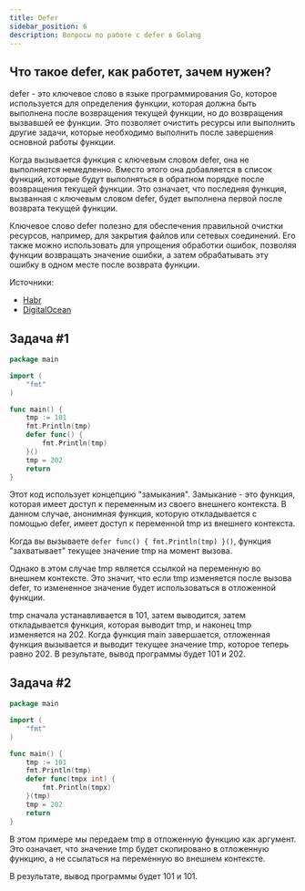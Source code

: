 ```yaml
---
title: Defer
sidebar_position: 6
description: Вопросы по работе с defer в Golang
---
```


## Что такое defer, как работет, зачем нужен?

defer - это ключевое слово в языке программирования Go, которое используется для определения функции, которая должна быть выполнена после возвращения текущей функции, но до возвращения вызвавшей ее функции. Это позволяет очистить ресурсы или выполнить другие задачи, которые необходимо выполнить после завершения основной работы функции.

Когда вызывается функция с ключевым словом defer, она не выполняется немедленно. Вместо этого она добавляется в список функций, которые будут выполняться в обратном порядке после возвращения текущей функции. Это означает, что последняя функция, вызванная с ключевым словом defer, будет выполнена первой после возврата текущей функции.

Ключевое слово defer полезно для обеспечения правильной очистки ресурсов, например, для закрытия файлов или сетевых соединений. Его также можно использовать для упрощения обработки ошибок, позволяя функции возвращать значение ошибки, а затем обрабатывать эту ошибку в одном месте после возврата функции.

Источники: 
 - [Habr](https://habr.com/ru/articles/492948/)
 - [DigitalOcean](https://www.digitalocean.com/community/tutorials/understanding-defer-in-go-ru)

## Задача #1

```go title="main.go"
package main

import (
	"fmt"
)

func main() {
	tmp := 101
	fmt.Println(tmp)
	defer func() {
		fmt.Println(tmp)
	}()
	tmp = 202
	return
}
```

Этот код использует концепцию "замыкания". Замыкание - это функция, которая имеет доступ к переменным из своего внешнего контекста. 
В данном случае, анонимная функция, которую откладывается с помощью defer, имеет доступ к переменной tmp из внешнего контекста.

Когда вы вызываете `defer func() { fmt.Println(tmp) }()`, функция "захватывает" текущее значение tmp на момент вызова. 

Однако в этом случае tmp является ссылкой на переменную во внешнем контексте. Это значит, что если tmp изменяется после вызова defer, то измененное значение будет использоваться в отложенной функции.

tmp сначала устанавливается в 101, затем выводится, затем откладывается функция, которая выводит tmp, и наконец tmp изменяется на 202.
Когда функция main завершается, отложенная функция вызывается и выводит текущее значение tmp, которое теперь равно 202.
В результате, вывод программы будет 101 и 202.

## Задача #2

```go title="main.go"
package main

import (
    "fmt"
)

func main() {
	tmp := 101
	fmt.Println(tmp)
	defer func(tmpx int) {
		fmt.Println(tmpx)
	}(tmp)
	tmp = 202
	return
}
```

В этом примере мы передаем tmp в отложенную функцию как аргумент. Это означает, что значение tmp будет скопировано в отложенную функцию, а не ссылаться на переменную во внешнем контексте.

В результате, вывод программы будет 101 и 101.



